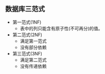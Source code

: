 ## 数据库三范式
- 第一范式(1NF)
  - 表中的列只能含有原子性(不可再分)的值。
- 第二范式(2NF)
  - 满足第一范式
  - 没有部分依赖
- 第三范式(3NF)
  - 满足第二范式
  - 没有传递依赖
